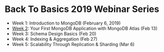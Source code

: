 # Back To Basics 2019 Webinar Series

+ Week 1: Introduction to MongoDB (February 6, 2019)
+ [Week 2](week2): Your First MongoDB Application with MongoDB Atlas (Feb 13)
+ Week 3: Schema Design Basics (Feb 20)
+ Week 4: Indexing & Aggregation (Feb 27)
+ Week 5: Scalability Through Replication & Sharding (Mar 6)